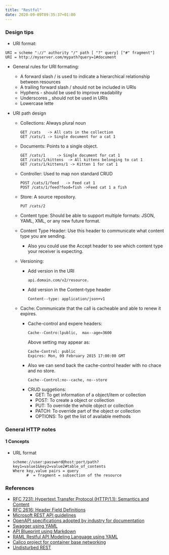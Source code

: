 ```yaml
---
title: "Restful"
date: 2020-09-09T09:35:37+01:00
---
```


### Design tips

- URI format:

```
URI = scheme "://" authority "/" path [ "?" query] ["#" fragment"]
URI = http://myserver.com/mypath?query=1#document
```

- General rules for URI formating:

    - A forward slash / is used to indicate a hierarchical relationship between resources
    - A trailing forward slash / should not be included in URIs
    - Hyphens - should be used to improve readability
    - Underscores _ should not be used in URIs
    - Lowercase lette

- URI path design

    - Collections: Always plural noun
        ```
        GET /cats   -> All cats in the collection
        GET /cats/1 -> Single document for a cat 1
        ```

    - Documents: Points to a single object. 
        ```
        GET /cats/1     -> Single document for cat 1
        GET /cats/1/kittens  -> All kittens belonging to cat 1
        GET /cats/1/kittens/1 -> Kitten 1 for cat 1
        ```

    - Controller: Used to map non standard CRUD
        ```
        POST /cats/1/feed   -> Feed cat 1
        POST /cats/1/feed?food=fish ->Feed cat 1 a fish
        ```
    - Store: A source repository.
        ```
        PUT /cats/2
        ```
    - Content type: Should be able to support multiple formats: JSON, YAML, XML, or any new future format.
    
    - Content Type Header: Use this header to communicate what content type you are sending. 
      - Also you could use the Accept header to see which content type your receiver is expecting.

    - Versioning:
      - Add version in the URI
        ```
        api.domain.com/v2/resource.
        ```
      - Add version in the Content-type header
        ```
        Content-­‐type:	application/json+v1	
        ```
    - Cache: Communicate that the call is cacheable and able to renew it expires.
      - Cache-control and expere headers:
        ```
        Cache-­‐Contro:lpublic,	 max-­‐age=3600	
        ```
        Above setting may appear as:
        ```
        Cache-Control: public
        Expires: Mon, 09 February 2015 17:00:00 GMT
        ```
      - Also we can send back the cache-control header with no chace and no store.
        ```
        Cache-­‐Control:no-­‐cache, no-­‐store	
        ```
      - CRUD suggetions:
        - GET: To get information of a object/item or collection
        - POST: To create a object or collection
        - PUT: To override the whole object or collection
        - PATCH: To override part of the object or collection
        - OPTIONS: To get the list of available methods  


### General HTTP notes

#### 1 Concepts
  - URL format
    ```
    scheme://user:password@host:port/path?key1=value1&key2=value2#table_of_contents
    Where key,value pairs = query
          #  = fragment = subsection of the resource
    ```
###  References

- [RFC 7231: Hypertext Transfer Protocol (HTTP/1.1): Semantics and Content](https://tools.ietf.org/pdf/rfc7231.pdf)
- [RFC 2616: Header Field Definitions](https://www.w3.org/Protocols/rfc2616/rfc2616-sec14.html) 
- [Microsoft REST API guidelines](https://github.com/Microsoft/api-guidelines/blob/master/Guidelines.md#51-errors)
- [OpenAPI specifications adopted by industry for documentation](https://www.openapis.org/)
- [Swagger using YAML](https://swagger.io/)
- [API Blueprint using Markdown](https://apiblueprint.org/)
- [RAML Restful API Modeling Language using YAML](https://raml.org/)
- [Calico project for container base networking](https://www.projectcalico.org/)
- [Undisturbed REST](https://www.amazon.co.uk/Undisturbed-Rest-Designing-Perfect-Paperback/dp/B0160F4LCG)
